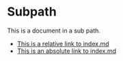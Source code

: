 # Subpath

This is a document in a sub path.

- [This is a relative link to index.md](../../index.md)
- [This is an absolute link to index.md](/)
